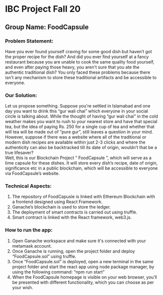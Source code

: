 # IBC Project Fall 20

## Group Name:  FoodCapsule

### Problem Statement: 
Have you ever found yourself craving for some good dish but haven’t got the  proper recipe for the dish? And did you ever find yourself at a fancy restaurant 
because you are unable to cook the same quality food yourself, and even after  paying those heavy, you aren't sure that you ate the authentic traditional dish? You 
only faced these problems because there isn't any mechanism to store these  traditional artifacts and be accessible to everyone.  
 
### Our Solution: 
Let us propose something. Suppose you're settled in Islamabad and one day  you want to drink this “gur wali chai” which everyone in your social circle is talking 
about. While the thought of having “gur wali chai” in the cold weather makes you want to rush to your nearest store and have that special tea, but the idea of paying 
Rs. 250 for a single cup of tea and whether that will tea will be made out of “pure gur”, still leaves a question in your mind. However, suppose if there was a website 
where all of the traditional or modern dish recipes are available within just 2-3 clicks  and where the authenticity can also be backtracked till its date of origin, wouldn’t 
that be a true lifesaver?  
Well, this is our Blockchain Project “ FoodCapsule ”, which will serve as a time  capsule for these dishes. It will store every dish’s recipe, date of origin, significance 
etc in a public blockchain, which will be accessible to everyone via FoodCapsule’s  website. 

### Technical Aspects: 
1. The repository of FoodCapusle is linked with Ethereum Blockchain with a frontend designed using React Framework. 
2. Ganache’s blockchain is used to store the ledger. 
3. The deployment of smart contracts is carried out using truffle. 
4. Smart contract is linked with the React framework, web3.js. 

### How to run the app:  
1. Open Ganache workspace and make sure it's connected with your metamask account.
2. Once Ganache is running, open the project folder and deploy “FoodCapsule.sol” using truffle. 
3. Once “FoodCapsule.sol” is deployed, open a new terminal in the same project folder and start the react app using node package manager, by using the 
following command: 
“npm run start” 
4. When the FoodCapsule homepage is visible on your web browser, you’ll be 
presented with different functionality, which you can choose as per your wish. 
